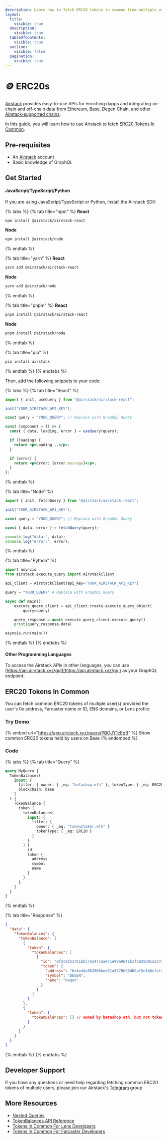 ```yaml
---
description: Learn how to fetch ERC20 tokens in common from multiple users.
layout:
  title:
    visible: true
  description:
    visible: true
  tableOfContents:
    visible: true
  outline:
    visible: false
  pagination:
    visible: true
---
```


# 🪙 ERC20s

[Airstack](https://airstack.xyz) provides easy-to-use APIs for enriching dapps and integrating on-chain and off-chain data from Ethereum, Base, Degen Chain, and other [Airstack-supported chains](../overview.md#supported-chains).

In this guide, you will learn how to use Airstack to fetch [ERC20 Tokens In Common](erc20s.md#erc20-tokens-in-common).

## Pre-requisites

- An [Airstack](https://airstack.xyz/) account
- Basic knowledge of GraphQL

## Get Started

#### JavaScript/TypeScript/Python

If you are using JavaScript/TypeScript or Python, Install the Airstack SDK:

{% tabs %}
{% tab title="npm" %}
**React**

```sh
npm install @airstack/airstack-react
```

**Node**

```sh
npm install @airstack/node
```

{% endtab %}

{% tab title="yarn" %}
**React**

```sh
yarn add @airstack/airstack-react
```

**Node**

```sh
yarn add @airstack/node
```

{% endtab %}

{% tab title="pnpm" %}
**React**

```sh
pnpm install @airstack/airstack-react
```

**Node**

```sh
pnpm install @airstack/node
```

{% endtab %}

{% tab title="pip" %}

```sh
pip install airstack
```

{% endtab %}
{% endtabs %}

Then, add the following snippets to your code:

{% tabs %}
{% tab title="React" %}

```jsx
import { init, useQuery } from "@airstack/airstack-react";

init("YOUR_AIRSTACK_API_KEY");

const query = "YOUR_QUERY"; // Replace with GraphQL Query

const Component = () => {
  const { data, loading, error } = useQuery(query);

  if (loading) {
    return <p>Loading...</p>;
  }

  if (error) {
    return <p>Error: {error.message}</p>;
  }
};
```

{% endtab %}

{% tab title="Node" %}

```javascript
import { init, fetchQuery } from "@airstack/airstack-react";

init("YOUR_AIRSTACK_API_KEY");

const query = "YOUR_QUERY"; // Replace with GraphQL Query

const { data, error } = fetchQuery(query);

console.log("data:", data);
console.log("error:", error);
```

{% endtab %}

{% tab title="Python" %}

```python
import asyncio
from airstack.execute_query import AirstackClient

api_client = AirstackClient(api_key="YOUR_AIRSTACK_API_KEY")

query = "YOUR_QUERY" # Replace with GraphQL Query

async def main():
    execute_query_client = api_client.create_execute_query_object(
        query=query)

    query_response = await execute_query_client.execute_query()
    print(query_response.data)

asyncio.run(main())
```

{% endtab %}
{% endtabs %}

#### Other Programming Languages

To access the Airstack APIs in other languages, you can use [https://api.airstack.xyz/gql](https://api.airstack.xyz/gql) as your GraphQL endpoint.

## ERC20 Tokens In Common

You can fetch common ERC20 tokens of multiple user(s) provided the user's 0x address, Farcaster name or ID, ENS domains, or Lens profile:

### Try Demo

{% embed url="https://app.airstack.xyz/query/PBOJY1cEpB" %}
Show common ERC20 tokens held by users on Base
{% endembed %}

### Code

{% tabs %}
{% tab title="Query" %}

```graphql
query MyQuery {
  TokenBalances(
    input: {
      filter: { owner: { _eq: "betashop.eth" }, tokenType: { _eq: ERC20 } }
      blockchain: base
    }
  ) {
    TokenBalance {
      token {
        tokenBalances(
          input: {
            filter: {
              owner: { _eq: "tokenstaker.eth" }
              tokenType: { _eq: ERC20 }
            }
          }
        ) {
          id
          token {
            address
            symbol
            name
          }
        }
      }
    }
  }
}
```

{% endtab %}

{% tab title="Response" %}

```json
{
  "data": {
    "TokenBalances": {
      "TokenBalance": [
        {
          "token": {
            "tokenBalances": [
              {
                "id": "af2c9253761bbc7a547caa471e99a9641b1f5029d01a2374bd3c872017f61d33",
                "token": {
                  "address": "0x4ed4e862860bed51a9570b96d89af5e1b0efefed",
                  "symbol": "DEGEN",
                  "name": "Degen"
                }
              }
            ]
          }
        },
        {
          "token": {
            "tokenBalances": [] // owned by betashop.eth, but not tokenstaker.eth
          }
        }
      ]
    }
  }
}
```

{% endtab %}
{% endtabs %}

## Developer Support

If you have any questions or need help regarding fetching common ERC20 tokens of multiple users, please join our Airstack's [Telegram](https://t.me/+1k3c2FR7z51mNDRh) group.

## More Resources

- [Nested Queries](../../api-references/overview/nested-queries.md)
- [TokenBalances API Reference](../../api-references/api-reference/tokenbalances-api.md)
- [Tokens In Common For Lens Developers](../lens/tokens-in-common.md)
- [Tokens In Common For Farcaster Developers](../../farcaster/farcaster/tokens-in-common.md)
